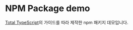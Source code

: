 # NPM Package demo

[Total TypeScript](https://www.totaltypescript.com/how-to-create-an-npm-package)의 가이드를 따라 제작한 npm 패키지 데모입니다.
